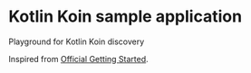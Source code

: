 # Kotlin Koin sample application
Playground for Kotlin Koin discovery

Inspired from [Official Getting Started](https://beta.insert-koin.io/docs/2.0/getting-started/kotlin/).
